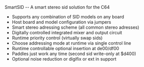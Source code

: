 SmartSID -- A smart stereo sid solution for the C64

- Supports any combination of SID models on any board
- Host board and model configuration via jumpers
- Smart stereo adressing scheme (all common stereo adresses)
- Digitally controlled integrated mixer and output circuit
- Runtime priority control (virtually swap sids)
- Choose addressing mode at runtime via single control line
- Runtime controllable optional insertion at de00/df00 
- Paddles just work any time (second sid write-only at $d400)
- Optional noise reduction or digifix or ext in support

